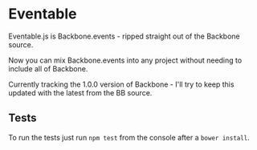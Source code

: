 Eventable
=========

Eventable.js is Backbone.events - ripped straight out of the Backbone source.

Now you can mix Backbone.events into any project without needing to include all of Backbone.

Currently tracking the 1.0.0 version of Backbone - I'll try to keep this updated with the latest from the BB source.

## Tests

To run the tests just run ``npm test`` from the console after a `bower install`.
